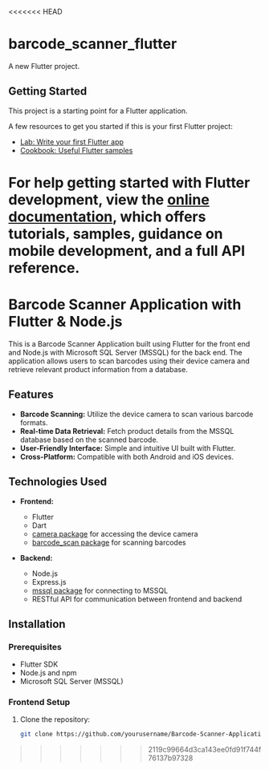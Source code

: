 <<<<<<< HEAD
# barcode_scanner_flutter

A new Flutter project.

## Getting Started

This project is a starting point for a Flutter application.

A few resources to get you started if this is your first Flutter project:

- [Lab: Write your first Flutter app](https://docs.flutter.dev/get-started/codelab)
- [Cookbook: Useful Flutter samples](https://docs.flutter.dev/cookbook)

For help getting started with Flutter development, view the
[online documentation](https://docs.flutter.dev/), which offers tutorials,
samples, guidance on mobile development, and a full API reference.
=======

# Barcode Scanner Application with Flutter & Node.js

This is a Barcode Scanner Application built using Flutter for the front end and Node.js with Microsoft SQL Server (MSSQL) for the back end. The application allows users to scan barcodes using their device camera and retrieve relevant product information from a database.

## Features

- **Barcode Scanning:** Utilize the device camera to scan various barcode formats.
- **Real-time Data Retrieval:** Fetch product details from the MSSQL database based on the scanned barcode.
- **User-Friendly Interface:** Simple and intuitive UI built with Flutter.
- **Cross-Platform:** Compatible with both Android and iOS devices.

## Technologies Used

- **Frontend:** 
  - Flutter
  - Dart
  - [camera package](https://pub.dev/packages/camera) for accessing the device camera
  - [barcode_scan package](https://pub.dev/packages/barcode_scan) for scanning barcodes

- **Backend:**
  - Node.js
  - Express.js
  - [mssql package](https://www.npmjs.com/package/mssql) for connecting to MSSQL
  - RESTful API for communication between frontend and backend

## Installation

### Prerequisites

- Flutter SDK
- Node.js and npm
- Microsoft SQL Server (MSSQL)

### Frontend Setup

1. Clone the repository:
   ```bash
   git clone https://github.com/yourusername/Barcode-Scanner-Application-Flutter-Node.js.git
>>>>>>> 2119c99664d3ca143ee0fd91f744f76137b97328
